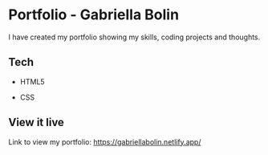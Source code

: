 # Portfolio - Gabriella Bolin

I have created my portfolio showing my skills, coding projects and thoughts.

## Tech

- HTML5

- CSS

## View it live

Link to view my portfolio: https://gabriellabolin.netlify.app/


